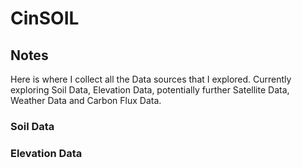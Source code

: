 # CinSOIL

## Notes
Here is where I collect all the Data sources that I explored. Currently exploring Soil Data, Elevation Data, potentially further Satellite Data, Weather Data and Carbon Flux Data. 

### Soil Data





### Elevation Data






### 